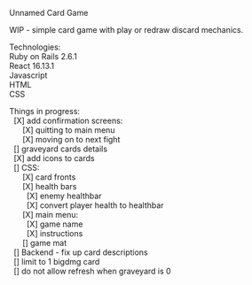 Unnamed Card Game

WIP - simple card game with play or redraw discard mechanics.

Technologies:  
Ruby on Rails 2.6.1  
React 16.13.1  
Javascript  
HTML  
CSS  

Things in progress:  
&nbsp;&nbsp;[X] add confirmation screens:  
&nbsp;&nbsp;&nbsp;&nbsp;&nbsp;&nbsp;[X] quitting to main menu   
&nbsp;&nbsp;&nbsp;&nbsp;&nbsp;&nbsp;[X] moving on to next fight  
&nbsp;&nbsp;[] graveyard cards details  
&nbsp;&nbsp;[X] add icons to cards  
&nbsp;&nbsp;[] CSS:  
&nbsp;&nbsp;&nbsp;&nbsp;&nbsp;&nbsp;[X] card fronts   
&nbsp;&nbsp;&nbsp;&nbsp;&nbsp;&nbsp;[X] health bars   
&nbsp;&nbsp;&nbsp;&nbsp;&nbsp;&nbsp;&nbsp;&nbsp;[X] enemy healthbar   
&nbsp;&nbsp;&nbsp;&nbsp;&nbsp;&nbsp;&nbsp;&nbsp;[X] convert player health to healthbar   
&nbsp;&nbsp;&nbsp;&nbsp;&nbsp;&nbsp;[X] main menu:    
&nbsp;&nbsp;&nbsp;&nbsp;&nbsp;&nbsp;&nbsp;&nbsp;[X] game name    
&nbsp;&nbsp;&nbsp;&nbsp;&nbsp;&nbsp;&nbsp;&nbsp;[X] instructions    
&nbsp;&nbsp;&nbsp;&nbsp;&nbsp;&nbsp;[] game mat   
&nbsp;&nbsp;[] Backend - fix up card descriptions     
&nbsp;&nbsp;[] limit to 1 bigdmg card    
&nbsp;&nbsp;[] do not allow refresh when graveyard is 0
